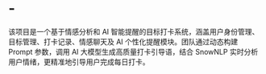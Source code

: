 # -
该项目是一个基于情感分析和 AI 智能提醒的目标打卡系统，涵盖用户身份管理、目标管理、打卡记录、情感聊天及 AI 个性化提醒模块。团队通过动态构建 Prompt 参数，调用 AI 大模型生成高质量打卡引导语，结合 SnowNLP 实时分析用户情绪，更精准地引导用户完成每日打卡。
